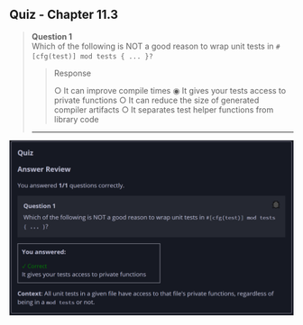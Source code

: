 ## Quiz - Chapter 11.3 ##

> **Question 1**<br>
> Which of the following is NOT a good reason to wrap unit tests in
> ```#[cfg(test)] mod tests { ... }?```
>
> > Response<br>
> > 
> > ○ It can improve compile times
> > ◉ It gives your tests access to private functions
> > ○ It can reduce the size of generated compiler artifacts
> > ○ It separates test helper functions from library code
> >
> ---

![image](../additional-files/images/quiz_1103.png)
